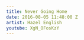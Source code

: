 ```yaml
---
title: Never Going Home
date: 2016-08-05 11:48:00 Z
artist: Hazel English
youtube: XgN_OFosKzY
---
```



